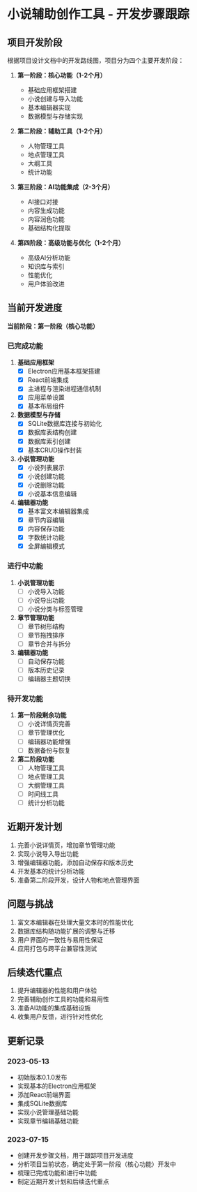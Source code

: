 # 小说辅助创作工具 - 开发步骤跟踪

## 项目开发阶段

根据项目设计文档中的开发路线图，项目分为四个主要开发阶段：

1. **第一阶段：核心功能（1-2个月）**
   - 基础应用框架搭建
   - 小说创建与导入功能
   - 基本编辑器实现
   - 数据模型与存储实现

2. **第二阶段：辅助工具（1-2个月）**
   - 人物管理工具
   - 地点管理工具
   - 大纲工具
   - 统计功能

3. **第三阶段：AI功能集成（2-3个月）**
   - AI接口对接
   - 内容生成功能
   - 内容润色功能
   - 基础结构化提取

4. **第四阶段：高级功能与优化（1-2个月）**
   - 高级AI分析功能
   - 知识库与索引
   - 性能优化
   - 用户体验改进

## 当前开发进度

**当前阶段：第一阶段（核心功能）**

### 已完成功能

1. **基础应用框架**
   - [x] Electron应用基本框架搭建
   - [x] React前端集成
   - [x] 主进程与渲染进程通信机制
   - [x] 应用菜单设置
   - [x] 基本布局组件

2. **数据模型与存储**
   - [x] SQLite数据库连接与初始化
   - [x] 数据库表结构创建
   - [x] 数据库索引创建
   - [x] 基本CRUD操作封装

3. **小说管理功能**
   - [x] 小说列表展示
   - [x] 小说创建功能
   - [x] 小说删除功能
   - [x] 小说基本信息编辑

4. **编辑器功能**
   - [x] 基本富文本编辑器集成
   - [x] 章节内容编辑
   - [x] 内容保存功能
   - [x] 字数统计功能
   - [x] 全屏编辑模式

### 进行中功能

1. **小说管理功能**
   - [ ] 小说导入功能
   - [ ] 小说导出功能
   - [ ] 小说分类与标签管理

2. **章节管理功能**
   - [ ] 章节树形结构
   - [ ] 章节拖拽排序
   - [ ] 章节合并与拆分

3. **编辑器功能**
   - [ ] 自动保存功能
   - [ ] 版本历史记录
   - [ ] 编辑器主题切换

### 待开发功能

1. **第一阶段剩余功能**
   - [ ] 小说详情页完善
   - [ ] 章节管理优化
   - [ ] 编辑器功能增强
   - [ ] 数据备份与恢复

2. **第二阶段功能**
   - [ ] 人物管理工具
   - [ ] 地点管理工具
   - [ ] 大纲管理工具
   - [ ] 时间线工具
   - [ ] 统计分析功能

## 近期开发计划

1. 完善小说详情页，增加章节管理功能
2. 实现小说导入导出功能
3. 增强编辑器功能，添加自动保存和版本历史
4. 开发基本的统计分析功能
5. 准备第二阶段开发，设计人物和地点管理界面

## 问题与挑战

1. 富文本编辑器在处理大量文本时的性能优化
2. 数据库结构随功能扩展的调整与迁移
3. 用户界面的一致性与易用性保证
4. 应用打包与跨平台兼容性测试

## 后续迭代重点

1. 提升编辑器的性能和用户体验
2. 完善辅助创作工具的功能和易用性
3. 准备AI功能的集成基础设施
4. 收集用户反馈，进行针对性优化

## 更新记录

### 2023-05-13
- 初始版本0.1.0发布
- 实现基本的Electron应用框架
- 添加React前端界面
- 集成SQLite数据库
- 实现小说管理基础功能
- 实现章节编辑基础功能

### 2023-07-15
- 创建开发步骤文档，用于跟踪项目开发进度
- 分析项目当前状态，确定处于第一阶段（核心功能）开发中
- 梳理已完成功能和进行中功能
- 制定近期开发计划和后续迭代重点 